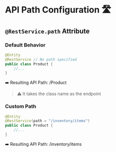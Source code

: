 # API Path Configuration 🛣️

## `@RestService.path` Attribute

### Default Behavior
```java
@Entity
@RestService // No path specified
public class Product {
    //...
}
```
➡️ Resulting API Path: /Product

> ⚠️ It takes the class name as the endpoint

### Custom Path
```java
@Entity
@RestService(path = "/inventory/items")
public class Product {
    //...
}
```
➡️ Resulting API Path: /inventory/items

